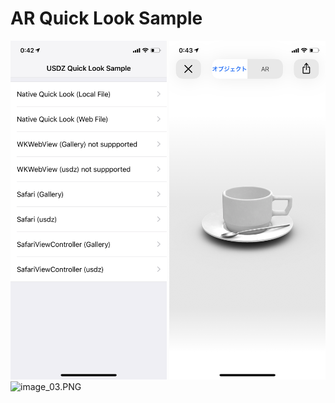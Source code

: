 # AR Quick Look Sample

<img src="https://github.com/shtnkgm/ARQuickLook/raw/master/docs/image_01.PNG" alt="image_01.PNG" width="250px" /> <img src="https://github.com/shtnkgm/ARQuickLook/raw/master/docs/image_02.PNG" alt="image_02.PNG" width="250px" /> <img src="https://github.com/shtnkgm/ARQuickLook/raw/master/docs/image_03.PNG" alt="image_03.PNG" width="250px" />
